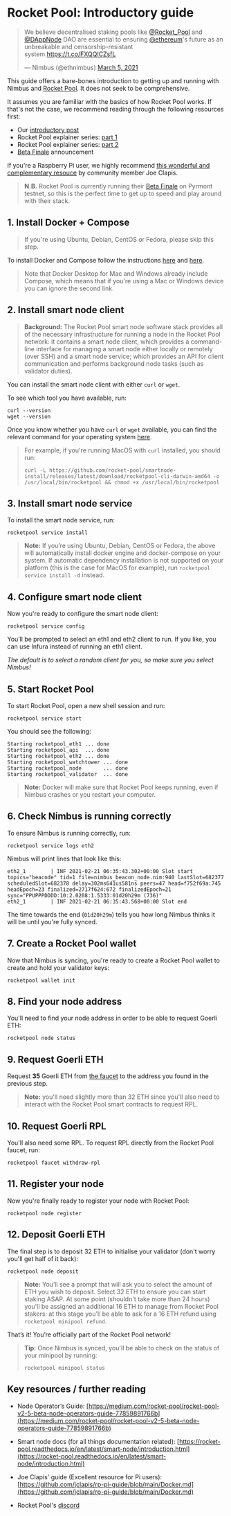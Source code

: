 # Rocket Pool: Introductory guide

<blockquote class="twitter-tweet"><p lang="en" dir="ltr">We believe decentralised staking pools like <a href="https://twitter.com/Rocket_Pool?ref_src=twsrc%5Etfw">@Rocket_Pool</a> and <a href="https://twitter.com/DAppNode?ref_src=twsrc%5Etfw">@DAppNode</a> DAO are essential to ensuring <a href="https://twitter.com/ethereum?ref_src=twsrc%5Etfw">@ethereum</a>&#39;s future as an unbreakable and censorship-resistant system.<a href="https://t.co/FXQQICZsfL">https://t.co/FXQQICZsfL</a></p>&mdash; Nimbus (@ethnimbus) <a href="https://twitter.com/ethnimbus/status/1367841160081907717?ref_src=twsrc%5Etfw">March 5, 2021</a></blockquote> <script async src="https://platform.twitter.com/widgets.js" charset="utf-8"></script>


This guide offers a bare-bones introduction to getting up and running with Nimbus and [Rocket Pool](https://www.rocketpool.net/). It does not seek to be comprehensive. 

It assumes you are familiar with the basics of how Rocket Pool works. If that's not the case, we recommend reading through the following resources first:
- Our [introductory post](https://our.status.im/rocket-pool-integration/)
- Rocket Pool explainer series: [part 1](https://medium.com/rocket-pool/rocket-pool-staking-protocol-part-1-8be4859e5fbd)
- Rocket Pool explainer series: [part 2](https://medium.com/rocket-pool/rocket-pool-staking-protocol-part-2-e0d346911fe1)
- [Beta Finale](https://medium.com/rocket-pool/rocket-pool-3-0-beta-finale-fb35c4f8e003) announcement

If you're a Raspberry Pi user, we highly recommend [this wonderful and complementary resouce](https://github.com/jclapis/rp-pi-guide/blob/main/Docker.md) by community member Joe Clapis.

> **N.B.** Rocket Pool is currently running their [Beta Finale](https://medium.com/rocket-pool/rocket-pool-3-0-beta-finale-fb35c4f8e003) on Pyrmont testnet, so this is the perfect time to get up to speed and play around with their stack.

## 1. Install Docker + Compose

> If you're using  Ubuntu, Debian, CentOS or Fedora, please skip this step.

To install Docker and Compose follow the instructions [here](https://docs.docker.com/get-docker/) and [here](https://docs.docker.com/compose/install/).

> Note that Docker Desktop for Mac and Windows already include Compose, which means that if you're using a Mac or Windows device you can ignore the second link.

## 2. Install smart node client
> **Background:** The Rocket Pool smart node software stack provides all of the necessary infrastructure for running a node in the Rocket Pool network: it contains a smart node client, which provides a command-line interface for managing a smart node either locally or remotely (over SSH) and a smart node service; which provides an API for client communication and performs background node tasks (such as validator duties).


You can install the smart node client with either `curl` or `wget`.

To see which tool you have available, run:

```
curl --version
wget --version
```

Once you know whether you have `curl` or `wget` available, you can find the relevant command for your operating system [here](https://rocket-pool.readthedocs.io/en/latest/smart-node/getting-started.html#installation).

> For example, if you're running MacOS with `curl` installed, you should run:
>
> ```
>curl -L https://github.com/rocket-pool/smartnode-install/releases/latest/download/rocketpool-cli-darwin-amd64 -o /usr/local/bin/rocketpool && chmod +x /usr/local/bin/rocketpool
>```


## 3. Install smart node service

To install the smart node service, run:
```
rocketpool service install
```

> **Note:** If you’re using Ubuntu, Debian, CentOS or Fedora, the above will automatically install docker engine and docker-compose on your system. If automatic dependency installation is not supported on your platform (this is the case for MacOS for example), run `rocketpool service install -d` instead.

## 4. Configure smart node client

Now you're ready to configure the smart node client:
```
rocketpool service config
```

You’ll be prompted to select an eth1 and eth2 client to run. If you like, you can use Infura instead of running an eth1 client.

*The default is to select a random client for you, so make sure you select Nimbus!*

## 5. Start Rocket Pool

To start Rocket Pool, open a new shell session and run:

```
rocketpool service start
```

You should see the following:

```
Starting rocketpool_eth1 ... done
Starting rocketpool_api  ... done
Starting rocketpool_eth2 ... done
Starting rocketpool_watchtower ... done
Starting rocketpool_node       ... done
Starting rocketpool_validator  ... done
```

> **Note:** Docker will make sure that Rocket Pool keeps running, even if Nimbus crashes or you restart your computer.

## 6. Check Nimbus is running correctly

To ensure Nimbus is running correctly, run:

```
rocketpool service logs eth2
```

Nimbus will print lines that look like this:

```
eth2_1        | INF 2021-02-21 06:35:43.302+00:00 Slot start                                 topics="beacnde" tid=1 file=nimbus_beacon_node.nim:940 lastSlot=682377 scheduledSlot=682378 delay=302ms641us581ns peers=47 head=f752f69a:745 headEpoch=23 finalized=2717f624:672 finalizedEpoch=21 sync="PPUPPPDDDD:10:2.0208:1.5333:01d20h29m (736)"
eth2_1        | INF 2021-02-21 06:35:43.568+00:00 Slot end
```

The time towards the end (`01d20h29m`) tells you how long Nimbus thinks it will be until you're fully synced.

## 7. Create a Rocket Pool wallet

Now that Nimbus is syncing, you're ready to create a Rocket Pool wallet to create and hold your validator keys:
```
rocketpool wallet init
```

## 8. Find your node address

You'll need to find your node address in order to be able to request Goerli ETH:
```
rocketpool node status
```

## 9. Request Goerli ETH

Request **35** Goerli ETH from [the faucet](https://faucet.goerli.mudit.blog/) to the address you found in the previous step.

> **Note:** you'll need slightly more than 32 ETH since you'll also need to interact with the Rocket Pool smart contracts to request RPL.



## 10. Request Goerli RPL

You'll also need some RPL. To request RPL directly from the Rocket Pool faucet, run: 

```
rocketpool faucet withdraw-rpl
```

## 11. Register your node

Now you're finally ready to register your node with Rocket Pool:

```
rocketpool node register
```

## 12. Deposit Goerli ETH

The final step is to deposit 32 ETH to initialise your validator (don't worry you'll get half of it back):

```
rocketpool node deposit
```

> **Note:** You’ll see a prompt that will ask you to select the amount of ETH you wish to deposit. Select 32 ETH to ensure you can start staking ASAP. At some point (shouldn't take more than 24 hours) you'll be assigned an additional 16 ETH to manage from Rocket Pool stakers: at this stage you'll be able to ask for a 16 ETH refund using `rocketpool minipool refund`.


That’s it! You’re officially part of the Rocket Pool network!

> **Tip:** Once Nimbus is synced, you'll be able to check on the status of your minipool by running:
> ```
> rocketpool minipool status
> ```


## Key resources / further reading
- Node Operator’s Guide: [https://medium.com/rocket-pool/rocket-pool-v2-5-beta-node-operators-guide-77859891766b](https://medium.com/rocket-pool/rocket-pool-v2-5-beta-node-operators-guide-77859891766b)

- Smart node docs (for all things documentation related): [https://rocket-pool.readthedocs.io/en/latest/smart-node/introduction.html](https://rocket-pool.readthedocs.io/en/latest/smart-node/introduction.html)

- Joe Clapis' guide (Excellent resource for Pi users): [https://github.com/jclapis/rp-pi-guide/blob/main/Docker.md](https://github.com/jclapis/rp-pi-guide/blob/main/Docker.md)

- Rocket Pool's [discord](https://discord.gg/a5zVQd66gr)
